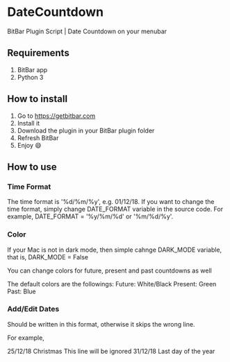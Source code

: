 # DateCountdown
BitBar Plugin Script | Date Countdown on your menubar

## Requirements
1. BitBar app
2. Python 3

## How to install
1. Go to https://getbitbar.com
2. Install it
3. Download the plugin in your BitBar plugin folder
4. Refresh BitBar
5. Enjoy :smile:

## How to use

### Time Format
The time format is '%d/%m/%y', e.g. 01/12/18.
If you want to change the time format, simply change DATE_FORMAT variable in the source code.
For example, DATE_FORMAT = '%y/%m/%d' or '%m/%d/%y'.

### Color
If your Mac is not in dark mode, then simple cahnge DARK_MODE variable, that is, DARK_MODE = False

You can change colors for future, present and past countdowns as well

The default colors are the followings: 
Future: White/Black
Present: Green
Past: Blue


### Add/Edit Dates
Should be written in this format, otherwise it skips the wrong line.

For example,

25/12/18 Christmas
This line will be ignored
31/12/18 Last day of the year

